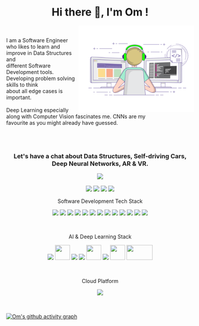 <h1 align="center">  Hi there 👋, I'm Om ! </h1>

<img src="https://github.com/Om4AI/Om4AI/blob/main/coder.gif" min-width="380px" max-width="350px" width="310px" align="right">


<br><div align="left"><p>
I am a Software Engineer who likes to learn and improve in Data Structures and<br> different Software Development tools. Developing problem solving skills to think<br> about all edge cases is important.
<br><br>Deep Learning especially along with Computer Vision fascinates me. CNNs are my <br>favourite as you might already have guessed. 
</p></div>

<br><br><h3><p align="center"> Let's have a chat about Data Structures, Self-driving Cars, Deep Neural Networks, AR & VR.</p></h3>
                


<p align="center">
  <img src="https://readme-typing-svg.herokuapp.com/?lines=What's+outside+the+simulation?&font=Fira%20Code&center=true&width=500&height=50">
</p>

<p align="center">
<a href="https://ommule.netlify.app/"><img src="https://img.shields.io/badge/website-000000?style=for-the-badge&logo=About.me&logoColor=red"/></a>
<a href="mailto:om4neuralai@gmail.com"><img src="https://img.shields.io/badge/Gmail-D14836?style=for-the-badge&logo=gmail&logoColor=white"/></a>
<a href="https://www.linkedin.com/in/om-mule/"><img src="https://img.shields.io/badge/linkedin-%230077B5.svg?style=for-the-badge&logo=linkedin&logoColor=white"/></a>
<a href="https://om4ai.medium.com/"><img src="https://img.shields.io/badge/Medium-12100E?style=for-the-badge&logo=medium&logoColor=white"/></a>
</p>

<!-- ## Skills & Technologies: -->

<p align="center">Software Development Tech Stack</p>
<p align="center">
<img src="https://cdn.jsdelivr.net/gh/devicons/devicon/icons/java/java-original.svg" width="40"/>
<img src="https://cdn.jsdelivr.net/gh/devicons/devicon/icons/python/python-original.svg" width="40"/>
<img src="https://cdn.jsdelivr.net/gh/devicons/devicon/icons/c/c-original.svg" width="40"/>
<img src="https://cdn.jsdelivr.net/gh/devicons/devicon/icons/cplusplus/cplusplus-original.svg" width="40"/>
<img src="https://cdn.jsdelivr.net/gh/devicons/devicon/icons/html5/html5-original.svg" width="40"/>
<img src="https://cdn.jsdelivr.net/gh/devicons/devicon/icons/css3/css3-original.svg" width="40"/>
<img src="https://cdn.jsdelivr.net/gh/devicons/devicon/icons/javascript/javascript-original.svg" width="40"/>
<img src="https://cdn.jsdelivr.net/gh/devicons/devicon/icons/php/php-original.svg" width="40"/>
<img src="https://cdn.jsdelivr.net/gh/devicons/devicon/icons/mysql/mysql-original.svg" width="40"/>
<img src="https://cdn.jsdelivr.net/gh/devicons/devicon/icons/oracle/oracle-original.svg" width="40"/>
<img src="https://cdn.jsdelivr.net/gh/devicons/devicon/icons/docker/docker-original.svg" width="40"/>
<img src="https://cdn.jsdelivr.net/gh/devicons/devicon/icons/kubernetes/kubernetes-plain.svg" width="40"/>
<img src="https://cdn.jsdelivr.net/gh/devicons/devicon/icons/jenkins/jenkins-original.svg" width="40"/>
</p>

<br>
<p align="center">AI & Deep Learning Stack</p>
    <p align="center">
        <img src="https://cdn.jsdelivr.net/gh/devicons/devicon/icons/tensorflow/tensorflow-original.svg" width="40">
        <img src="https://upload.wikimedia.org/wikipedia/commons/thumb/a/ae/Keras_logo.svg/1200px-Keras_logo.svg.png" alt="" height="40" width="40">
        <img src="https://cdn.jsdelivr.net/gh/devicons/devicon/icons/pandas/pandas-original.svg" width="40">
        <img src="https://cdn.jsdelivr.net/gh/devicons/devicon/icons/numpy/numpy-original.svg" width="40">
        <img src="https://colab.research.google.com/img/colab_favicon_256px.png" width= "40" height = "40" >
        <img src="https://cdn.jsdelivr.net/gh/devicons/devicon/icons/jupyter/jupyter-original.svg" width="40">
        <img src="https://lh3.googleusercontent.com/-fl3i6EXvPYI/WMqEA7z2pBI/AAAAAAAABL0/gK71Eq_PplMWMjqlo--SPVK-StvT2B7FgCLcB/s0/365630.png" alt="" height="40" width="40">
        <img src="https://ml.globenewswire.com/Resource/Download/739a0114-4c0d-4a18-b85e-b53982324cbc" alt="" height="40" width="70">  
    </p>
  
<br>
<p align="center">Cloud Platform</p>
    <p align="center">
        <img src="https://cdn.jsdelivr.net/gh/devicons/devicon/icons/googlecloud/googlecloud-original.svg" width="40">
    </p><br>




[![Om's github activity graph](https://github-readme-activity-graph.vercel.app/graph?username=Om4AI&theme=high-contrast)](https://github.com/ashutosh00710/github-readme-activity-graph)


<!-- <br><br> -->
